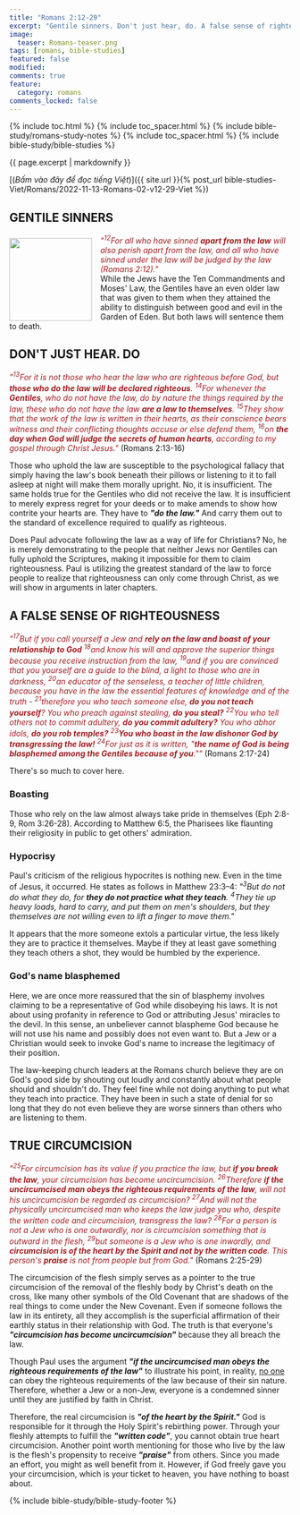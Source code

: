 ```yaml
---
title: "Romans 2:12-29"
excerpt: "Gentile sinners. Don't just hear, do. A false sense of righteousness. Law 101."
image:
  teaser: Romans-teaser.png
tags: [romans, bible-studies]
featured: false
modified:
comments: true
feature:
  category: romans
comments_locked: false
---
```


{% include toc.html %}
{% include toc_spacer.html %}
{% include bible-study/romans-study-notes %}
{% include toc_spacer.html %}
{% include bible-study/bible-studies %}

{{ page.excerpt | markdownify }}

[(<em>Bấm vào đây để đọc tiếng Việt</em>)]({{ site.url }}{% post_url bible-studies-Viet/Romans/2022-11-13-Romans-02-v12-29-Viet %})

## GENTILE SINNERS
<div>
<p>
<img alt src="http://vacsf.org/assets/images/Romans-teaser.png" style="border: 0px none; margin: 7px 15px 0px 0px; max-width: 100%; height: 148px; padding: 0px; float: left;">
<span style="color: rgb(159, 29, 33);"><i>"<sup>12</sup>For all who have sinned <strong>apart from the law</strong> will also perish apart from the law, and all who have sinned under the law will be judged by the law (Romans 2:12)."</i></span><br />
    While the Jews have the Ten Commandments and Moses' Law, the Gentiles have an even older law that was given to them when they attained the ability to distinguish between good and evil in the Garden of Eden. But both laws will sentence them to death.
</p>
</div>

## DON'T JUST HEAR. DO

<span style="color: rgb(159, 29, 33);">
<i>"<sup>13</sup>For it is not those who hear the law who are righteous before God, but <strong>those who do the law will be declared righteous</strong>. <sup>14</sup>For whenever the <strong>Gentiles</strong>, who do not have the law, do by nature the things required by the law, these who do not have the law <strong>are a law to themselves</strong>. <sup>15</sup>They show that the work of the law is written in their hearts, as their conscience bears witness and their conflicting thoughts accuse or else defend them, <sup>16</sup>on <strong>the day when God will judge the secrets of human hearts</strong>, according to my gospel through Christ Jesus."</i></span> (Romans 2:13-16)

Those who uphold the law are susceptible to the psychological fallacy that simply having the law's book beneath their pillows or listening to it to fall asleep at night will make them morally upright. No, it is insufficient. The same holds true for the Gentiles who did not receive the law. It is insufficient to merely express regret for your deeds or to make amends to show how contrite your hearts are. They have to ***"do the law."*** And carry them out to the standard of excellence required to qualify as righteous.

Does Paul advocate following the law as a way of life for Christians? No, he is merely demonstrating to the people that neither Jews nor Gentiles can fully uphold the Scriptures, making it impossible for them to claim righteousness. Paul is utilizing the greatest standard of the law to force people to realize that righteousness can only come through Christ, as we will show in arguments in later chapters.

## A FALSE SENSE OF RIGHTEOUSNESS

<span style="color: rgb(159, 29, 33);">
<i>"<sup>17</sup>But if you call yourself a Jew and <strong>rely on the law and boast of your relationship to God</strong> <sup>18</sup>and know his will and approve the superior things because you receive instruction from the law, <sup>19</sup>and if you are convinced that you yourself are a guide to the blind, a light to those who are in darkness, <sup>20</sup>an educator of the senseless, a teacher of little children, because you have in the law the essential features of knowledge and of the truth - <sup>21</sup>therefore you who teach someone else, <strong>do you not teach yourself</strong>? You who preach against stealing, <strong>do you steal?</strong> <sup>22</sup>You who tell others not to commit adultery, <strong>do you commit adultery?</strong> You who abhor idols, <strong>do you rob temples?</strong> <sup>23</sup><strong>You who boast in the law dishonor God by transgressing the law!</strong> <sup>24</sup>For just as it is written, "<strong>the name of God is being blasphemed among the Gentiles because of you</strong>.""</i></span> (Romans 2:17-24)

There's so much to cover here. 

### Boasting
Those who rely on the law almost always take pride in themselves (Eph 2:8-9, Rom 3:26-28). According to Matthew 6:5, the Pharisees like flaunting their religiosity in public to get others' admiration.

### Hypocrisy
Paul's criticism of the religious hypocrites is nothing new. Even in the time of Jesus, it occurred. He states as follows in Matthew 23:3–4: *"<sup>3</sup>But do not do what they do, for **they do not practice what they teach**. <sup>4</sup>They tie up heavy loads, hard to carry, and put them on men's shoulders, but they themselves are not willing even to lift a finger to move them."*

It appears that the more someone extols a particular virtue, the less likely they are to practice it themselves. Maybe if they at least gave something they teach others a shot, they would be humbled by the experience.

### God's name blasphemed

Here, we are once more reassured that the sin of blasphemy involves claiming to be a representative of God while disobeying his laws. It is not about using profanity in reference to God or attributing Jesus' miracles to the devil. In this sense, an unbeliever cannot blaspheme God because he will not use his name and possibly does not even want to. But a Jew or a Christian would seek to invoke God's name to increase the legitimacy of their position.

The law-keeping church leaders at the Romans church believe they are on God's good side by shouting out loudly and constantly about what people should and shouldn't do. They feel fine while not doing anything to put what they teach into practice. They have been in such a state of denial for so long that they do not even believe they are worse sinners than others who are listening to them.

## TRUE CIRCUMCISION

<span style="color: rgb(159, 29, 33);">
<i>"<sup>25</sup>For circumcision has its value if you practice the law, but <strong>if you break the law</strong>, your circumcision has become uncircumcision. <sup>26</sup>Therefore <strong>if the uncircumcised man obeys the righteous requirements of the law</strong>, will not his uncircumcision be regarded as circumcision? <sup>27</sup>And will not the physically uncircumcised man who keeps the law judge you who, despite the written code and circumcision, transgress the law? <sup>28</sup>For a person is not a Jew who is one outwardly, nor is circumcision something that is outward in the flesh, <sup>29</sup>but someone is a Jew who is one inwardly, and <strong>circumcision is of the heart by the Spirit and not by the written code</strong>. This person's <strong>praise</strong> is not from people but from God."</i></span> (Romans 2:25-29)

The circumcision of the flesh simply serves as a pointer to the true circumcision of the removal of the fleshly body by Christ's death on the cross, like many other symbols of the Old Covenant that are shadows of the real things to come under the New Covenant. Even if someone follows the law in its entirety, all they accomplish is the superficial affirmation of their earthly status in their relationship with God. The truth is that everyone's ***"circumcision has become uncircumcision"*** because they all breach the law.

Though Paul uses the argument ***"if the uncircumcised man obeys the righteous requirements of the law"*** to illustrate his point, in reality, <u>no one</u> can obey the righteous requirements of the law because of their sin nature. Therefore, whether a Jew or a non-Jew, everyone is a condemned sinner until they are justified by faith in Christ.

Therefore, the real circumcision is ***"of the heart by the Spirit."*** God is responsible for it through the Holy Spirit's rebirthing power. Through your fleshly attempts to fulfill the ***"written code"***, you cannot obtain true heart circumcision. Another point worth mentioning for those who live by the law is the flesh's propensity to receive ***"praise"*** from others. Since you made an effort, you might as well benefit from it. However, if God freely gave you your circumcision, which is your ticket to heaven, you have nothing to boast about.


{% include bible-study/bible-study-footer %}
